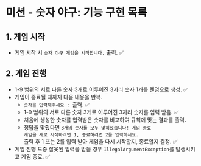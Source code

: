 # 미션 - 숫자 야구: 기능 구현 목록
## 1. 게임 시작
- 게임 시작 시 ```숫자 야구 게임을 시작합니다.``` 출력. ✅

## 2. 게임 진행
- 1-9 범위의 서로 다른 숫자 3개로 이루어진 3자리 숫자 1개를 랜덤으로 생성. ✅
- 게임이 종료될 때까지 다음 내용을 반복.
  - ```숫자를 입력해주세요 : ```출력. ✅
  - 1-9 범위의 서로 다른 숫자 3개로 이루어진 3자리 숫자를 입력 받음. ✅
  - 처음에 생성한 숫자를 입력받은 숫자를 비교하여 규칙에 맞는 결과를 출력.
  - 정답을 맞췄다면
  ```3개의 숫자를 모두 맞히셨습니다! 게임 종료```  
  ```게임을 새로 시작하려면 1, 종료하려면 2를 입력하세요. ```  
  출력 후 1 또는 2를 입력 받아 게임을 다시 시작할지, 종료할지 결정. ✅
- 게임 진행 도중 잘못된 입력을 받을 경우 ```IllegalArgumentException```를 발생시키고 게임 종료. ✅


